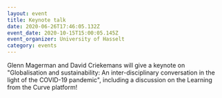 ```yaml
---
layout: event
title: Keynote talk
date: 2020-06-26T17:46:05.132Z
event_date: 2020-10-15T15:00:05.145Z
event_organizer: University of Hasselt
category: events
---
```

Glenn Magerman and David Criekemans will give a keynote on "Globalisation and sustainability: An inter-disciplinary conversation in the light of the COVID-19 pandemic", including a discussion on the Learning from the Curve platform!